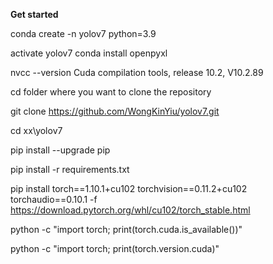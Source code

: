 **Get started**

conda create -n yolov7 python=3.9

activate yolov7
conda install openpyxl

nvcc --version
Cuda compilation tools, release 10.2, V10.2.89

cd folder where you want to clone the repository

git clone https://github.com/WongKinYiu/yolov7.git


cd xx\yolov7

pip install --upgrade pip

pip install -r requirements.txt

pip install torch==1.10.1+cu102 torchvision==0.11.2+cu102 torchaudio==0.10.1 -f https://download.pytorch.org/whl/cu102/torch_stable.html


python -c "import torch; print(torch.cuda.is_available())"

python -c "import torch; print(torch.version.cuda)" 